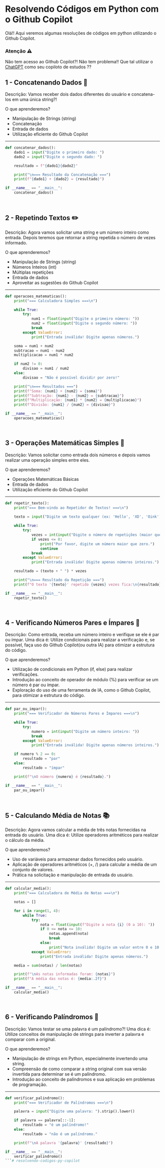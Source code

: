 # Resolvendo Códigos em Python com o Github Copilot

Olá!! Aqui veremos algumas resoluções de códigos em python utilizando o Github Copilot.

### Atenção ⚠️ 

Não tem acesso ao Github Copilot?! Não tem problema!! 
Que tal utilizar o [ChatGPT](https://chat.openai.com/) como seu copiloto de estudos ??

## 1 - Concatenando Dados 🐾

Descrição:
Vamos receber dois dados diferentes do usuário e concatena-los em uma única string?! 

O que aprenderemos?

* Manipulação de Strings (string)
* Concatenação
* Entrada de dados
* Utilização eficiente do Github Copilot
---
```py
def concatenar_dados():
    dado1 = input("Digite o primeiro dado: ")
    dado2 = input("Digite o segundo dado: ")

    resultado = f"{dado1}{dado2}"

    print("\n=== Resultado da Concatenação ===")
    print(f"{dado1} + {dado2} = {resultado}")

if __name__ == "__main__":
    concatenar_dados()
```

<br>

## 2 - Repetindo Textos ✏️

Descrição:
Agora vamos solicitar uma string e um número inteiro como entrada. Depois teremos que retornar a string repetida o número de vezes informado. 

O que aprenderemos?

* Manipulação de Strings (string)
* Números Inteiros (int)
* Múltiplas repetições
* Entrada de dados
* Aproveitar as sugestões do Github Copilot
---
```py
def operacoes_matematicas():
    print("=== Calculadora Simples ===\n")

    while True:
        try:
            num1 = float(input("Digite o primeiro número: "))
            num2 = float(input("Digite o segundo número: "))
            break
        except ValueError:
            print("Entrada inválida! Digite apenas números.")

    soma = num1 + num2
    subtracao = num1 - num2
    multiplicacao = num1 * num2

    if num2 != 0:
        divisao = num1 / num2
    else:
        divisao = "Não é possível dividir por zero!"

    print("\n=== Resultados ===")
    print(f"Soma: {num1} + {num2} = {soma}")
    print(f"Subtração: {num1} - {num2} = {subtracao}")
    print(f"Multiplicação: {num1} * {num2} = {multiplicacao}")
    print(f"Divisão: {num1} / {num2} = {divisao}")

if __name__ == "__main__":
    operacoes_matematicas()
```

<br>

## 3 - Operações Matemáticas Simples 📐

Descrição:
Vamos solicitar como entrada dois números e depois vamos realizar uma operação simples entre eles.

O que aprenderemos?

* Operações Matemáticas Básicas
* Entrada de dados
* Utilização eficiente do Github Copilot
---
```py
def repetir_texto():
    print("=== Bem-vindo ao Repetidor de Textos! ===\n")

    texto = input("Digite um texto qualquer (ex: 'Hello', 'XD', 'Oink'): ")
    
    while True:
        try:
            vezes = int(input("Digite o número de repetições (maior que 0): "))
            if vezes <= 0:
                print("Por favor, digite um número maior que zero.")
                continue
            break
        except ValueError:
            print("Entrada inválida! Digite apenas números inteiros.")

    resultado = (texto + " ") * vezes

    print("\n=== Resultado da Repetição ===")
    print(f"O texto '{texto}' repetido {vezes} vezes fica:\n{resultado}")

if __name__ == "__main__":
    repetir_texto()
```

<br>

## 4 - Verificando Números Pares e Ímpares 🧮

Descrição: Como entrada, receba um número inteiro e verifique se ele é par ou ímpar. 
Uma dica é: Utilize condicionais para realizar a verificação e, se possível, faça uso do Github Copilot(ou outra IA) para otimizar a estrutura do código.

O que aprenderemos?
* Utilização de condicionais em Python (if, else) para realizar verificações.
* Introdução ao conceito de operador de módulo (%) para verificar se um número é par ou ímpar.
* Exploração do uso de uma ferramenta de IA, como o Github Copilot, para otimizar a estrutura do código.
---
```py
def par_ou_impar():
    print("=== Verificador de Números Pares e Ímpares ===\n")

    while True:
        try:
            numero = int(input("Digite um número inteiro: "))
            break
        except ValueError:
            print("Entrada inválida! Digite apenas números inteiros.")

    if numero % 2 == 0:
        resultado = "par"
    else:
        resultado = "ímpar"

    print(f"\nO número {numero} é {resultado}.")

if __name__ == "__main__":
    par_ou_impar()
```

<br>

## 5 - Calculando Média de Notas 📚

Descrição: Agora vamos calcular a média de três notas fornecidas na entrada do usuário. 
Uma dica é: Utilize operadores aritméticos para realizar o cálculo da média.

O que aprenderemos?
* Uso de variáveis para armazenar dados fornecidos pelo usuário.
* Aplicação de operadores aritméticos (+, /) para calcular a média de um conjunto de valores.
* Prática na solicitação e manipulação de entrada do usuário.
---
```py
def calcular_media():
    print("=== Calculadora de Média de Notas ===\n")

    notas = []

    for i in range(1, 4):
        while True:
            try:
                nota = float(input(f"Digite a nota {i} (0 a 10): "))
                if 0 <= nota <= 10:
                    notas.append(nota)
                    break
                else:
                    print("Nota inválida! Digite um valor entre 0 e 10.")
            except ValueError:
                print("Entrada inválida! Digite apenas números.")

    media = sum(notas) / len(notas)

    print(f"\nAs notas informadas foram: {notas}")
    print(f"A média das notas é: {media:.2f}")

if __name__ == "__main__":
    calcular_media()
```
<br>

## 6 - Verificando Palíndromos 🔄

Descrição: Vamos testar se uma palavra é um palíndromo?! 
Uma dica é: Utilize conceitos de manipulação de strings para inverter a palavra e comparar com a original.

O que aprenderemos?
* Manipulação de strings em Python, especialmente invertendo uma string.
* Compreensão de como comparar a string original com sua versão invertida para determinar se é um palíndromo.
* Introdução ao conceito de palíndromos e sua aplicação em problemas de programação.
---
```py
def verificar_palindromo():
    print("=== Verificador de Palíndromos ===\n")

    palavra = input("Digite uma palavra: ").strip().lower()

    if palavra == palavra[::-1]:
        resultado = "é um palíndromo!"
    else:
        resultado = "não é um palíndromo."

    print(f"\nA palavra '{palavra}' {resultado}")

if __name__ == "__main__":
    verificar_palindromo()
```#   r e s o l v e n d o - c o d i g o s - p y - c o p i l o t  
 